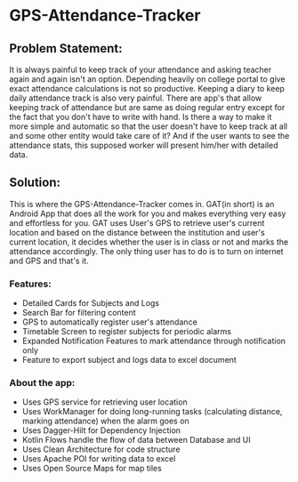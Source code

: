 # GPS-Attendance-Tracker

## Problem Statement:
It is always painful to keep track of your attendance and asking teacher again and again isn't an option.
Depending heavily on college portal to give exact attendance calculations is not so productive.
Keeping a diary to keep daily attendance track is also very painful.
There are app's that allow keeping track of attendance but are same as doing regular entry except for the fact that you don't have to write with hand.
Is there a way to make it more simple and automatic so that the user doesn't have to keep track at all and some other entity would take care of it?
And if the user wants to see the attendance stats, this supposed worker will present him/her with detailed data.

## Solution:
This is where the GPS-Attendance-Tracker comes in.
GAT(in short) is an Android App that does all the work for you and makes everything very easy and effortless for you.
GAT uses User's GPS to retrieve user's current location and based on the distance between the institution and user's current location,
it decides whether the user is in class or not and marks the attendance accordingly. The only thing user has to do is to turn on internet and GPS and that's it.

### Features:
- Detailed Cards for Subjects and Logs
- Search Bar for filtering content
- GPS to automatically register user's attendance
- Timetable Screen to register subjects for periodic alarms
- Expanded Notification Features to mark attendance through notification only
- Feature to export subject and logs data to excel document

### About the app:
- Uses GPS service for retrieving user location
- Uses WorkManager for doing long-running tasks (calculating distance, marking attendance) when the alarm goes on
- Uses Dagger-Hilt for Dependency Injection
- Kotlin Flows handle the flow of data between Database and UI
- Uses Clean Architecture for code structure
- Uses Apache POI for writing data to excel
- Uses Open Source Maps for map tiles
